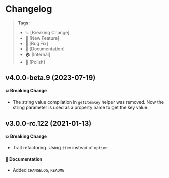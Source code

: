 Changelog
=========

> **Tags:**
> - :boom:       [Breaking Change]
> - :rocket:     [New Feature]
> - :bug:        [Bug Fix]
> - :memo:       [Documentation]
> - :house:      [Internal]
> - :nail_care:  [Polish]

## v4.0.0-beta.9 (2023-07-19)

#### :boom: Breaking Change

* The string value compilation in `getItemKey` helper was removed.
  Now the string parameter is used as a property name to get the key value.

## v3.0.0-rc.122 (2021-01-13)

#### :boom: Breaking Change

* Trait refactoring. Using `item` instead of `option`.

#### :memo: Documentation

* Added `CHANGELOG`, `README`
